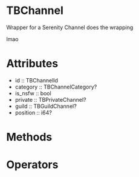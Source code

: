 # TBChannel

 Wrapper for a Serenity Channel
 does the wrapping

 lmao
# Attributes
- id :: TBChannelId
- category :: TBChannelCategory?
- is_nsfw :: bool
- private :: TBPrivateChannel?
- guild :: TBGuildChannel?
- position :: i64?
# Methods

# Operators
